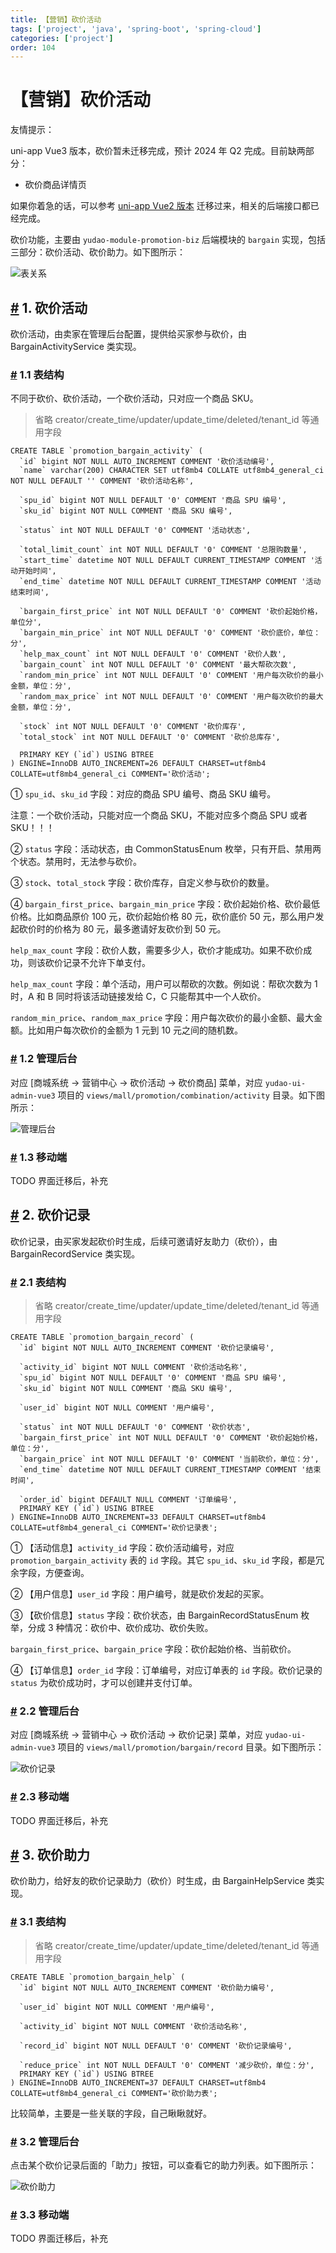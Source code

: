 ```yaml
---
title: 【营销】砍价活动
tags: ['project', 'java', 'spring-boot', 'spring-cloud']
categories: ['project']
order: 104
---
```

# 【营销】砍价活动

友情提示：

 uni-app Vue3 版本，砍价暂未迁移完成，预计 2024 年 Q2 完成。目前缺两部分：

 * 砍价商品详情页

 如果你着急的话，可以参考 [uni-app Vue2 版本](https://gitee.com/yudaocode/yudao-mall-uniapp/tree/master-vue2/) 迁移过来，相关的后端接口都已经完成。

 砍价功能，主要由 `yudao-module-promotion-biz` 后端模块的 `bargain` 实现，包括三部分：砍价活动、砍价助力。如下图所示：

 ![表关系](https://doc.iocoder.cn/img/%E5%95%86%E5%9F%8E%E6%89%8B%E5%86%8C/%E7%A0%8D%E4%BB%B7%E6%B4%BB%E5%8A%A8/%E8%A1%A8%E5%85%B3%E7%B3%BB.png)

 ## [#](#_1-砍价活动) 1. 砍价活动

 砍价活动，由卖家在管理后台配置，提供给买家参与砍价，由 BargainActivityService 类实现。

 ### [#](#_1-1-表结构) 1.1 表结构

 不同于砍价、砍价活动，一个砍价活动，只对应一个商品 SKU。


> 省略 creator/create\_time/updater/update\_time/deleted/tenant\_id 等通用字段


```
CREATE TABLE `promotion_bargain_activity` (
  `id` bigint NOT NULL AUTO_INCREMENT COMMENT '砍价活动编号',
  `name` varchar(200) CHARACTER SET utf8mb4 COLLATE utf8mb4_general_ci NOT NULL DEFAULT '' COMMENT '砍价活动名称',

  `spu_id` bigint NOT NULL DEFAULT '0' COMMENT '商品 SPU 编号',
  `sku_id` bigint NOT NULL COMMENT '商品 SKU 编号',

  `status` int NOT NULL DEFAULT '0' COMMENT '活动状态',

  `total_limit_count` int NOT NULL DEFAULT '0' COMMENT '总限购数量',
  `start_time` datetime NOT NULL DEFAULT CURRENT_TIMESTAMP COMMENT '活动开始时间',
  `end_time` datetime NOT NULL DEFAULT CURRENT_TIMESTAMP COMMENT '活动结束时间',

  `bargain_first_price` int NOT NULL DEFAULT '0' COMMENT '砍价起始价格，单位分',
  `bargain_min_price` int NOT NULL DEFAULT '0' COMMENT '砍价底价，单位：分',
  `help_max_count` int NOT NULL DEFAULT '0' COMMENT '砍价人数',
  `bargain_count` int NOT NULL DEFAULT '0' COMMENT '最大帮砍次数',
  `random_min_price` int NOT NULL DEFAULT '0' COMMENT '用户每次砍价的最小金额，单位：分',
  `random_max_price` int NOT NULL DEFAULT '0' COMMENT '用户每次砍价的最大金额，单位：分',

  `stock` int NOT NULL DEFAULT '0' COMMENT '砍价库存',
  `total_stock` int NOT NULL DEFAULT '0' COMMENT '砍价总库存',

  PRIMARY KEY (`id`) USING BTREE
) ENGINE=InnoDB AUTO_INCREMENT=26 DEFAULT CHARSET=utf8mb4 COLLATE=utf8mb4_general_ci COMMENT='砍价活动';

```
① `spu_id`、`sku_id` 字段：对应的商品 SPU 编号、商品 SKU 编号。

 注意：一个砍价活动，只能对应一个商品 SKU，不能对应多个商品 SPU 或者 SKU！！！

 ② `status` 字段：活动状态，由 CommonStatusEnum 枚举，只有开启、禁用两个状态。禁用时，无法参与砍价。

 ③ `stock`、`total_stock` 字段：砍价库存，自定义参与砍价的数量。

 ④ `bargain_first_price`、`bargain_min_price` 字段：砍价起始价格、砍价最低价格。比如商品原价 100 元，砍价起始价格 80 元，砍价底价 50 元，那么用户发起砍价时的价格为 80 元，最多邀请好友砍价到 50 元。

 `help_max_count` 字段：砍价人数，需要多少人，砍价才能成功。如果不砍价成功，则该砍价记录不允许下单支付。

 `help_max_count` 字段：单个活动，用户可以帮砍的次数。例如说：帮砍次数为 1 时，A 和 B 同时将该活动链接发给 C，C 只能帮其中一个人砍价。

 `random_min_price`、`random_max_price` 字段：用户每次砍价的最小金额、最大金额。比如用户每次砍价的金额为 1 元到 10 元之间的随机数。

 ### [#](#_1-2-管理后台) 1.2 管理后台

 对应 [商城系统 -> 营销中心 -> 砍价活动 -> 砍价商品] 菜单，对应 `yudao-ui-admin-vue3` 项目的 `views/mall/promotion/combination/activity` 目录。如下图所示：

 ![管理后台](https://doc.iocoder.cn/img/%E5%95%86%E5%9F%8E%E6%89%8B%E5%86%8C/%E7%A0%8D%E4%BB%B7%E6%B4%BB%E5%8A%A8/%E7%A0%8D%E4%BB%B7%E6%B4%BB%E5%8A%A8-%E7%AE%A1%E7%90%86%E5%90%8E%E5%8F%B0.png)

 ### [#](#_1-3-移动端) 1.3 移动端

 TODO 界面迁移后，补充

 ## [#](#_2-砍价记录) 2. 砍价记录

 砍价记录，由买家发起砍价时生成，后续可邀请好友助力（砍价），由 BargainRecordService 类实现。

 ### [#](#_2-1-表结构) 2.1 表结构


> 省略 creator/create\_time/updater/update\_time/deleted/tenant\_id 等通用字段


```
CREATE TABLE `promotion_bargain_record` (
  `id` bigint NOT NULL AUTO_INCREMENT COMMENT '砍价记录编号',

  `activity_id` bigint NOT NULL COMMENT '砍价活动名称',
  `spu_id` bigint NOT NULL DEFAULT '0' COMMENT '商品 SPU 编号',
  `sku_id` bigint NOT NULL COMMENT '商品 SKU 编号',

  `user_id` bigint NOT NULL COMMENT '用户编号',

  `status` int NOT NULL DEFAULT '0' COMMENT '砍价状态',
  `bargain_first_price` int NOT NULL DEFAULT '0' COMMENT '砍价起始价格，单位：分',
  `bargain_price` int NOT NULL DEFAULT '0' COMMENT '当前砍价，单位：分',
  `end_time` datetime NOT NULL DEFAULT CURRENT_TIMESTAMP COMMENT '结束时间',

  `order_id` bigint DEFAULT NULL COMMENT '订单编号',
  PRIMARY KEY (`id`) USING BTREE
) ENGINE=InnoDB AUTO_INCREMENT=33 DEFAULT CHARSET=utf8mb4 COLLATE=utf8mb4_general_ci COMMENT='砍价记录表';

```
① 【活动信息】`activity_id` 字段：砍价活动编号，对应 `promotion_bargain_activity` 表的 `id` 字段。其它 `spu_id`、`sku_id` 字段，都是冗余字段，方便查询。

 ② 【用户信息】`user_id` 字段：用户编号，就是砍价发起的买家。

 ③ 【砍价信息】`status` 字段：砍价状态，由 BargainRecordStatusEnum 枚举，分成 3 种情况：砍价中、砍价成功、砍价失败。

 `bargain_first_price`、`bargain_price` 字段：砍价起始价格、当前砍价。

 ④ 【订单信息】`order_id` 字段：订单编号，对应订单表的 `id` 字段。砍价记录的 `status` 为砍价成功时，才可以创建并支付订单。

 ### [#](#_2-2-管理后台) 2.2 管理后台

 对应 [商城系统 -> 营销中心 -> 砍价活动 -> 砍价记录] 菜单，对应 `yudao-ui-admin-vue3` 项目的 `views/mall/promotion/bargain/record` 目录。如下图所示：

 ![砍价记录](https://doc.iocoder.cn/img/%E5%95%86%E5%9F%8E%E6%89%8B%E5%86%8C/%E7%A0%8D%E4%BB%B7%E6%B4%BB%E5%8A%A8/%E7%A0%8D%E4%BB%B7%E8%AE%B0%E5%BD%95-%E7%AE%A1%E7%90%86%E5%90%8E%E5%8F%B0.png)

 ### [#](#_2-3-移动端) 2.3 移动端

 TODO 界面迁移后，补充

 ## [#](#_3-砍价助力) 3. 砍价助力

 砍价助力，给好友的砍价记录助力（砍价）时生成，由 BargainHelpService 类实现。

 ### [#](#_3-1-表结构) 3.1 表结构


> 省略 creator/create\_time/updater/update\_time/deleted/tenant\_id 等通用字段


```
CREATE TABLE `promotion_bargain_help` (
  `id` bigint NOT NULL AUTO_INCREMENT COMMENT '砍价助力编号',

  `user_id` bigint NOT NULL COMMENT '用户编号',

  `activity_id` bigint NOT NULL COMMENT '砍价活动名称',

  `record_id` bigint NOT NULL DEFAULT '0' COMMENT '砍价记录编号',

  `reduce_price` int NOT NULL DEFAULT '0' COMMENT '减少砍价，单位：分',
  PRIMARY KEY (`id`) USING BTREE
) ENGINE=InnoDB AUTO_INCREMENT=37 DEFAULT CHARSET=utf8mb4 COLLATE=utf8mb4_general_ci COMMENT='砍价助力表';

```
比较简单，主要是一些关联的字段，自己瞅瞅就好。

 ### [#](#_3-2-管理后台) 3.2 管理后台

 点击某个砍价记录后面的「助力」按钮，可以查看它的助力列表。如下图所示：

 ![砍价助力](https://doc.iocoder.cn/img/%E5%95%86%E5%9F%8E%E6%89%8B%E5%86%8C/%E7%A0%8D%E4%BB%B7%E6%B4%BB%E5%8A%A8/%E7%A0%8D%E4%BB%B7%E5%8A%A9%E5%8A%9B-%E7%AE%A1%E7%90%86%E5%90%8E%E5%8F%B0.png)

 ### [#](#_3-3-移动端) 3.3 移动端

 TODO 界面迁移后，补充
